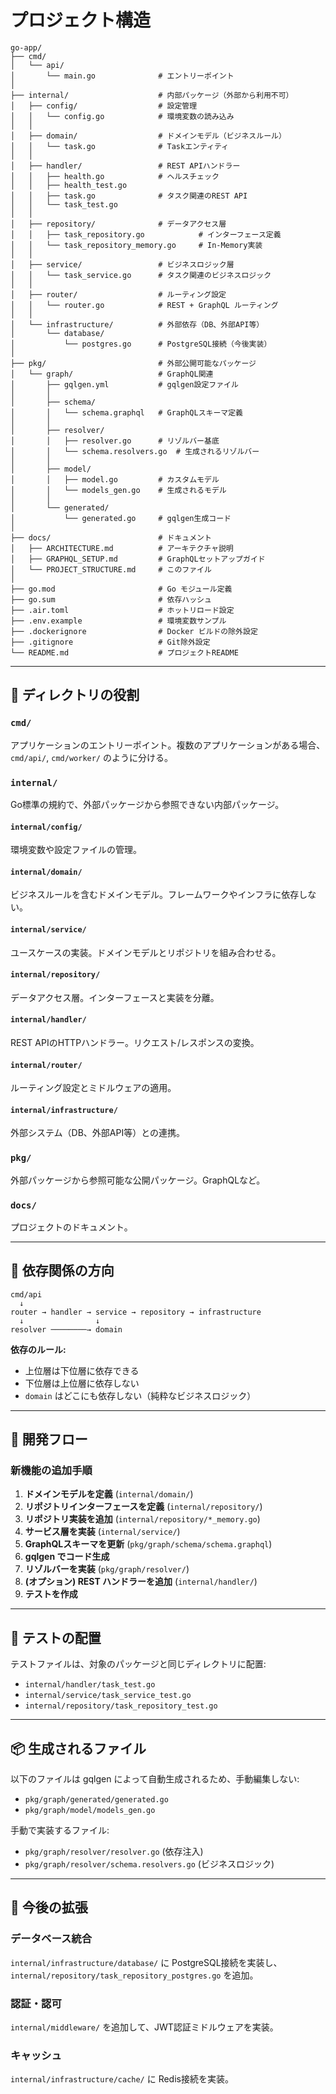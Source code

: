 # プロジェクト構造

```
go-app/
├── cmd/
│   └── api/
│       └── main.go              # エントリーポイント
│
├── internal/                    # 内部パッケージ（外部から利用不可）
│   ├── config/                  # 設定管理
│   │   └── config.go            # 環境変数の読み込み
│   │
│   ├── domain/                  # ドメインモデル（ビジネスルール）
│   │   └── task.go              # Taskエンティティ
│   │
│   ├── handler/                 # REST APIハンドラー
│   │   ├── health.go            # ヘルスチェック
│   │   ├── health_test.go
│   │   ├── task.go              # タスク関連のREST API
│   │   └── task_test.go
│   │
│   ├── repository/              # データアクセス層
│   │   ├── task_repository.go            # インターフェース定義
│   │   └── task_repository_memory.go     # In-Memory実装
│   │
│   ├── service/                 # ビジネスロジック層
│   │   └── task_service.go      # タスク関連のビジネスロジック
│   │
│   ├── router/                  # ルーティング設定
│   │   └── router.go            # REST + GraphQL ルーティング
│   │
│   └── infrastructure/          # 外部依存（DB、外部API等）
│       └── database/
│           └── postgres.go      # PostgreSQL接続（今後実装）
│
├── pkg/                         # 外部公開可能なパッケージ
│   └── graph/                   # GraphQL関連
│       ├── gqlgen.yml           # gqlgen設定ファイル
│       │
│       ├── schema/
│       │   └── schema.graphql   # GraphQLスキーマ定義
│       │
│       ├── resolver/
│       │   ├── resolver.go      # リゾルバー基底
│       │   └── schema.resolvers.go  # 生成されるリゾルバー
│       │
│       ├── model/
│       │   ├── model.go         # カスタムモデル
│       │   └── models_gen.go    # 生成されるモデル
│       │
│       └── generated/
│           └── generated.go     # gqlgen生成コード
│
├── docs/                        # ドキュメント
│   ├── ARCHITECTURE.md          # アーキテクチャ説明
│   ├── GRAPHQL_SETUP.md         # GraphQLセットアップガイド
│   └── PROJECT_STRUCTURE.md     # このファイル
│
├── go.mod                       # Go モジュール定義
├── go.sum                       # 依存ハッシュ
├── .air.toml                    # ホットリロード設定
├── .env.example                 # 環境変数サンプル
├── .dockerignore                # Docker ビルドの除外設定
├── .gitignore                   # Git除外設定
└── README.md                    # プロジェクトREADME
```

---

## 📁 ディレクトリの役割

### `cmd/`
アプリケーションのエントリーポイント。複数のアプリケーションがある場合、`cmd/api/`, `cmd/worker/` のように分ける。

### `internal/`
Go標準の規約で、外部パッケージから参照できない内部パッケージ。

#### `internal/config/`
環境変数や設定ファイルの管理。

#### `internal/domain/`
ビジネスルールを含むドメインモデル。フレームワークやインフラに依存しない。

#### `internal/service/`
ユースケースの実装。ドメインモデルとリポジトリを組み合わせる。

#### `internal/repository/`
データアクセス層。インターフェースと実装を分離。

#### `internal/handler/`
REST APIのHTTPハンドラー。リクエスト/レスポンスの変換。

#### `internal/router/`
ルーティング設定とミドルウェアの適用。

#### `internal/infrastructure/`
外部システム（DB、外部API等）との連携。

### `pkg/`
外部パッケージから参照可能な公開パッケージ。GraphQLなど。

### `docs/`
プロジェクトのドキュメント。

---

## 🔄 依存関係の方向

```
cmd/api
  ↓
router → handler → service → repository → infrastructure
  ↓                ↓
resolver ────────→ domain
```

**依存のルール:**
- 上位層は下位層に依存できる
- 下位層は上位層に依存しない
- `domain` はどこにも依存しない（純粋なビジネスロジック）

---

## 🚀 開発フロー

### 新機能の追加手順

1. **ドメインモデルを定義** (`internal/domain/`)
2. **リポジトリインターフェースを定義** (`internal/repository/`)
3. **リポジトリ実装を追加** (`internal/repository/*_memory.go`)
4. **サービス層を実装** (`internal/service/`)
5. **GraphQLスキーマを更新** (`pkg/graph/schema/schema.graphql`)
6. **gqlgen でコード生成**
7. **リゾルバーを実装** (`pkg/graph/resolver/`)
8. **(オプション) REST ハンドラーを追加** (`internal/handler/`)
9. **テストを作成**

---

## 🧪 テストの配置

テストファイルは、対象のパッケージと同じディレクトリに配置:
- `internal/handler/task_test.go`
- `internal/service/task_service_test.go`
- `internal/repository/task_repository_test.go`

---

## 📦 生成されるファイル

以下のファイルは gqlgen によって自動生成されるため、手動編集しない:
- `pkg/graph/generated/generated.go`
- `pkg/graph/model/models_gen.go`

手動で実装するファイル:
- `pkg/graph/resolver/resolver.go` (依存注入)
- `pkg/graph/resolver/schema.resolvers.go` (ビジネスロジック)

---

## 🔐 今後の拡張

### データベース統合
`internal/infrastructure/database/` に PostgreSQL接続を実装し、
`internal/repository/task_repository_postgres.go` を追加。

### 認証・認可
`internal/middleware/` を追加して、JWT認証ミドルウェアを実装。

### キャッシュ
`internal/infrastructure/cache/` に Redis接続を実装。
